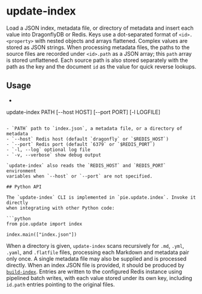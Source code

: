 # update-index

Load a JSON index, metadata file, or directory of metadata and insert each value into DragonflyDB or Redis. Keys use a dot-separated format of `<id>.<property>` with nested objects and arrays flattened. Complex values are stored as JSON strings. When processing metadata files, the paths to the source files are recorded under `<id>.path` as a JSON array; this `path` array is stored unflattened. Each source path is also stored separately with the path as the key and the document `id` as the value for quick reverse lookups.

## Usage

- ```bash
update-index PATH [--host HOST] [--port PORT] [-l LOGFILE]
```

- `PATH` path to `index.json`, a metadata file, or a directory of metadata
- `--host` Redis host (default `dragonfly` or `$REDIS_HOST`)
- `--port` Redis port (default `6379` or `$REDIS_PORT`)
- `-l, --log` optional log file
- `-v, --verbose` show debug output

`update-index` also reads the `REDIS_HOST` and `REDIS_PORT` environment
variables when `--host` or `--port` are not specified.

## Python API

The `update-index` CLI is implemented in `pie.update.index`. Invoke it directly
when integrating with other Python code:

```python
from pie.update import index

index.main(["index.json"])
```

When a directory is given, `update-index` scans recursively for `.md`, `.yml`,
`.yaml`, and `.flatfile` files, processing each Markdown and metadata pair only
once.
A single metadata file may also be supplied and is processed directly. When an
index JSON file is provided, it should be produced by
[`build-index`](build-index.md). Entries are written to the configured Redis
instance using pipelined batch writes, with each value stored under its own
key, including `id.path` entries pointing to the original files.
